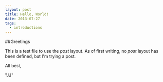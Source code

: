 ```yaml
---
layout: post
title: Hello, World!
date: 2013-07-27
tags:
  - introductions
---
```

##Greetings

This is a test file to use the *post* layout. As of first writing, no *post* layout has been defined, but I'm trying a post. 

All best,

"JJ"